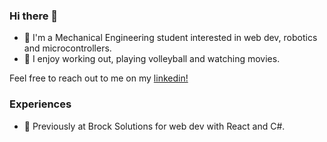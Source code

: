 ### Hi there 👋
- 🙂 I'm a Mechanical Engineering student interested in web dev, robotics and microcontrollers.
- 🏓 I enjoy working out, playing volleyball and watching movies.

Feel free to reach out to me on my [linkedin!](https://www.linkedin.com/in/douglas-huang-b8b521209/)

### Experiences
- 🔭 Previously at Brock Solutions for web dev with React and C#.

<!--
**douglashuangg/douglashuangg** is a ✨ _special_ ✨ repository because its `README.md` (this file) appears on your GitHub profile.

Here are some ideas to get you started:

- 🔭 I’m currently working on ...
- 🌱 I’m currently learning ...
- 👯 I’m looking to collaborate on ...
- 🤔 I’m looking for help with ...
- 💬 Ask me about ...
- 📫 How to reach me: ...
- 😄 Pronouns: ...
- ⚡ Fun fact: ...
-->
